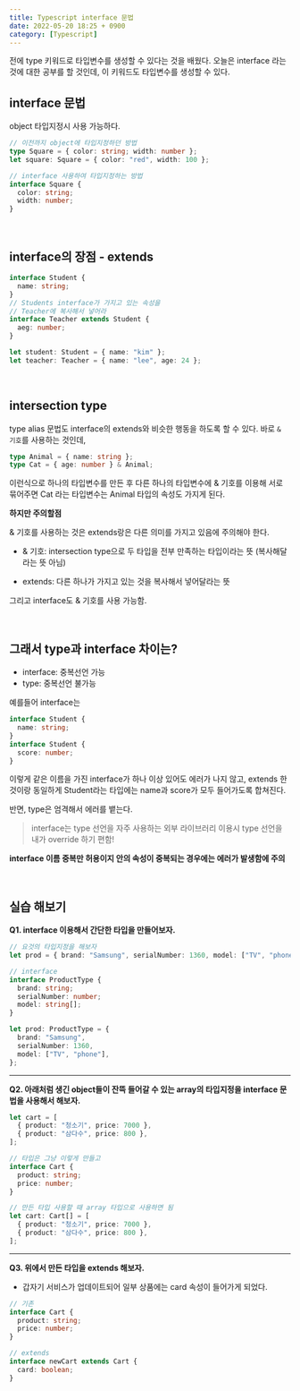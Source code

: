 ```yaml
---
title: Typescript interface 문법
date: 2022-05-20 18:25 + 0900
category: [Typescript]
---
```


전에 type 키워드로 타입변수를 생성할 수 있다는 것을 배웠다. 오늘은 interface 라는 것에 대한 공부를 할 것인데, 이 키워드도 타입변수를 생성할 수 있다.

## interface 문법

object 타입지정시 사용 가능하다.

```ts
// 이전까지 object에 타입지정하던 방법
type Square = { color: string; width: number };
let square: Square = { color: "red", width: 100 };

// interface 사용하여 타입지정하는 방법
interface Square {
  color: string;
  width: number;
}
```

<br>

## interface의 장점 - extends

```ts
interface Student {
  name: string;
}
// Students interface가 가지고 있는 속성을
// Teacher에 복사해서 넣어라
interface Teacher extends Student {
  aeg: number;
}

let student: Student = { name: "kim" };
let teacher: Teacher = { name: "lee", age: 24 };
```

<br>

## intersection type

type alias 문법도 interface의 extends와 비슷한 행동을 하도록 할 수 있다. 바로 `& 기호`를 사용하는 것인데,

```ts
type Animal = { name: string };
type Cat = { age: number } & Animal;
```

이런식으로 하나의 타입변수를 만든 후 다른 하나의 타입변수에 & 기호를 이용해 서로 묶어주면 Cat 라는 타입변수는 Animal 타입의 속성도 가지게 된다.

**하지만 주의할점**

& 기호를 사용하는 것은 extends랑은 다른 의미를 가지고 있음에 주의해야 한다.

- & 기호: intersection type으로 두 타입을 전부 만족하는 타입이라는 뜻 (복사해달라는 뜻 아님)

- extends: 다른 하나가 가지고 있는 것을 복사해서 넣어달라는 뜻

그리고 interface도 & 기호를 사용 가능함.

<br>

## 그래서 type과 interface 차이는?

- interface: 중복선언 가능
- type: 중복선언 불가능

예를들어 interface는

```ts
interface Student {
  name: string;
}
interface Student {
  score: number;
}
```

이렇게 같은 이름을 가진 interface가 하나 이상 있어도 에러가 나지 않고, extends 한 것이랑 동일하게 Student라는 타입에는 name과 score가 모두 들어가도록 합쳐진다.

반면, type은 엄격해서 에러를 뱉는다.

> interface는 type 선언을 자주 사용하는 외부 라이브러리 이용시 type 선언을 내가 override 하기 편함!

**interface 이름 중복만 허용이지 안의 속성이 중복되는 경우에는 에러가 발생함에 주의**

<br>

## 실습 해보기

**Q1. interface 이용해서 간단한 타입을 만들어보자.**

```ts
// 요것의 타입지정을 해보자
let prod = { brand: "Samsung", serialNumber: 1360, model: ["TV", "phone"] };
```

```ts
// interface
interface ProductType {
  brand: string;
  serialNumber: number;
  model: string[];
}

let prod: ProductType = {
  brand: "Samsung",
  serialNumber: 1360,
  model: ["TV", "phone"],
};
```

<hr>

**Q2. 아래처럼 생긴 object들이 잔뜩 들어갈 수 있는 array의 타입지정을 interface 문법을 사용해서 해보자.**

```ts
let cart = [
  { product: "청소기", price: 7000 },
  { product: "삼다수", price: 800 },
];
```

```ts
// 타입은 그냥 이렇게 만들고
interface Cart {
  product: string;
  price: number;
}

// 만든 타입 사용할 때 array 타입으로 사용하면 됨
let cart: Cart[] = [
  { product: "청소기", price: 7000 },
  { product: "삼다수", price: 800 },
];
```

<hr>

**Q3. 위에서 만든 타입을 extends 해보자.**

- 갑자기 서비스가 업데이트되어 일부 상품에는 card 속성이 들어가게 되었다.

```ts
// 기존
interface Cart {
  product: string;
  price: number;
}

// extends
interface newCart extends Cart {
  card: boolean;
}
```
